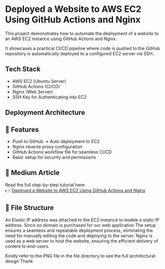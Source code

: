 # Deployed a Website to AWS EC2 Using GitHub Actions and Nginx

This project demonstrates how to automate the deployment of a website to an 
AWS EC2 instance using GitHub Actions and Nginx.


It showcases a practical CI/CD pipeline where code is pushed to the 
GitHub repository is automatically deployed to a configured EC2 server via SSH.


## Tech Stack

- AWS EC2 (Ubuntu Server)
- GitHub Actions (CI/CD)
- Nginx (Web Server)
- SSH Key for Authenticating into EC2

## Deployment Architecture



## 🚀 Features

- Push to GitHub → Auto deployment to EC2
- Nginx reverse proxy configuration
- GitHub Actions workflow file for seamless CI/CD
- Basic setup for security and permissions

## 📝 Medium Article

Read the full step-by-step tutorial here:  
👉 [Deployed a Website to AWS EC2 Using GitHub Actions and Nginx](https://medium.com/@josephinennamani/deployed-a-website-to-aws-ec2-using-github-actions-and-nginx-9be95a0e2d38)

## 📂 File Structure




 
An Elastic IP address was attached to the EC2 instance to enable a static IP address.
Since no domain is purchased for our web application
The setup ensures a seamless and repeatable deployment process, 
eliminating the need for manually editing the code and deploying to the server. 
Nginx is used as a web server to host the website, ensuring the efficient delivery of content to end-users.

Kindly refer to the PNG file in the file directory to see the full architectural design
Thank
